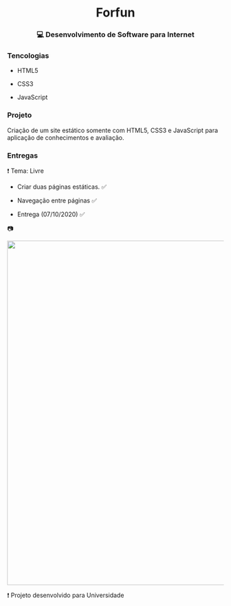 # <div align="center"> Forfun </div>

### <div align="center"> :computer: Desenvolvimento de Software para Internet </div>


### Tencologias

- HTML5

- CSS3

- JavaScript


### Projeto

Criação de um site estático somente com HTML5, CSS3 e JavaScript para aplicação de conhecimentos e avaliação.


### Entregas

:heavy_exclamation_mark: Tema: Livre

- Criar duas páginas estáticas. :white_check_mark:

- Navegação entre páginas :white_check_mark:

- Entrega (07/10/2020) :white_check_mark:



:camera: 

<img align="center" src="https://github.com/paolagarb/SiteForfun/blob/master/SiteForfun.gif" width="800px;" > 


:heavy_exclamation_mark: Projeto desenvolvido para Universidade
